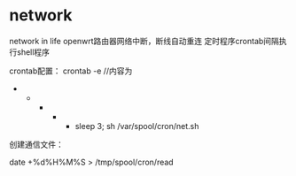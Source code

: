 # network
network in life
openwrt路由器网络中断，断线自动重连
定时程序crontab间隔执行shell程序

crontab配置：
  crontab -e
  //内容为
  * * * * * sleep 3; sh /var/spool/cron/net.sh 

创建通信文件：
  
  date +%d%H%M%S  > /tmp/spool/cron/read
